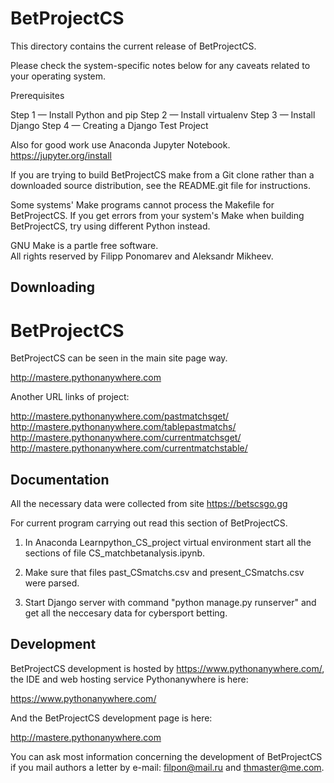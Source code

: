 # BetProjectCS

This directory contains the current release of BetProjectCS.

Please check the system-specific notes below for any caveats related to your
operating system.

Prerequisites

Step 1 — Install Python and pip
Step 2 — Install virtualenv
Step 3 — Install Django
Step 4 — Creating a Django Test Project

Also for good work use Anaconda Jupyter Notebook.
https://jupyter.org/install

If you are trying to build BetProjectCS make from a Git clone rather than a downloaded
source distribution, see the README.git file for instructions.

Some systems' Make programs cannot process the Makefile for BetProjectCS.  If you
get errors from your system's Make when building BetProjectCS, try using
different Python instead.

GNU Make is a partle free software.  
All rights reserved by Filipp Ponomarev and Aleksandr Mikheev.

Downloading
-----------

# BetProjectCS
BetProjectCS can be seen in the main site page way.  

http://mastere.pythonanywhere.com

Another URL links of project:

http://mastere.pythonanywhere.com/pastmatchsget/
http://mastere.pythonanywhere.com/tablepastmatchs/
http://mastere.pythonanywhere.com/currentmatchsget/
http://mastere.pythonanywhere.com/currentmatchstable/


Documentation
-------------

All the necessary data were collected from site https://betscsgo.gg

For current program carrying out read this section of BetProjectCS.

1) In Anaconda Learnpython_CS_project virtual environment start all the sections of file CS_matchbetanalysis.ipynb.

2) Make sure that files past_CSmatchs.csv and present_CSmatchs.csv were parsed.

3) Start Django server with command "python manage.py runserver" and get all the neccesary data for cybersport betting.


Development
-----------

BetProjectCS development is hosted by https://www.pythonanywhere.com/, the IDE and web hosting service
Pythonanywhere is here:

  https://www.pythonanywhere.com/

And the BetProjectCS development page is here:

  http://mastere.pythonanywhere.com

You can ask most information concerning the development of BetProjectCS if you mail authors a letter by e-mail: filpon@mail.ru and thmaster@me.com.
